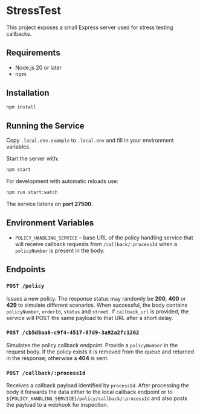 # StressTest

This project exposes a small Express server used for stress testing callbacks.

## Requirements

- Node.js 20 or later
- npm

## Installation

```bash
npm install
```

## Running the Service

Copy `.local.env.example` to `.local.env` and fill in your environment variables.

Start the server with:

```bash
npm start
```

For development with automatic reloads use:

```bash
npm run start:watch
```

The service listens on **port 27500**.

## Environment Variables

- `POLICY_HANDLING_SERVICE` – base URL of the policy handling service that will receive callback requests from `/callback/:processId` when a `policyNumber` is present in the body.

## Endpoints

### `POST /policy`
Issues a new policy. The response status may randomly be **200**, **400** or **429** to simulate different scenarios. When successful, the body contains `policyNumber`, `orderId`, `status` and `street`. If `callback_url` is provided, the service will POST the same payload to that URL after a short delay.

### `POST /cb5d8aa6-c9f4-4517-87d9-3a92a2fc1262`
Simulates the policy callback endpoint. Provide a `policyNumber` in the request body. If the policy exists it is removed from the queue and returned in the response; otherwise a **404** is sent.

### `POST /callback/:processId`
Receives a callback payload identified by `processId`. After processing the body it forwards the data either to the local callback endpoint or to `${POLICY_HANDLING_SERVICE}/policy/callback/:processId` and also posts the payload to a webhook for inspection.
